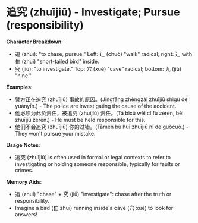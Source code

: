 # **追究 (zhuījiū) - Investigate; Pursue (responsibility)**

**Character Breakdown**:  
- 追 (zhuī): "to chase, pursue." Left: 辶 (chuò) "walk" radical; right: ⻌ with 隹 (zhuī) "short-tailed bird" inside.  
- 究 (jiū): "to investigate." Top: 穴 (xuè) "cave" radical; bottom: 九 (jiǔ) "nine."

**Examples**:  
- 警方正在追究 (zhuījiū) 事故的原因。(Jǐngfāng zhèngzài zhuījiū shìgù de yuányīn.) - The police are investigating the cause of the accident.  
- 他必须为此负责任，被追究 (zhuījiū) 责任。(Tā bìxū wèi cǐ fù zérèn, bèi zhuījiū zérèn.) - He must be held responsible for this.  
- 他们不会追究 (zhuījiū) 你的过错。(Tāmen bù huì zhuījiū nǐ de guòcuò.) - They won't pursue your mistake.

**Usage Notes**:  
- 追究 (zhuījiū) is often used in formal or legal contexts to refer to investigating or holding someone responsible, typically for faults or crimes.

**Memory Aids**:  
- 追 (zhuī) "chase" + 究 (jiū) "investigate": chase after the truth or responsibility.  
- Imagine a bird (隹 zhuī) running inside a cave (穴 xué) to look for answers!